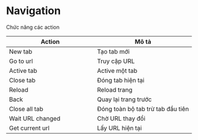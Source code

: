 # Navigation

Chức năng các action

<table><thead><tr><th width="223">Action</th><th>Mô tả</th></tr></thead><tbody><tr><td>New tab</td><td>Tạo tab mới</td></tr><tr><td>Go to url</td><td>Truy cập URL</td></tr><tr><td>Active tab</td><td>Active một tab</td></tr><tr><td>Close tab</td><td>Đóng tab hiện tại</td></tr><tr><td>Reload</td><td>Reload trang</td></tr><tr><td>Back</td><td>Quay lại trang trước</td></tr><tr><td>Close all tab</td><td>Đóng toàn bộ tab trừ tab đầu tiên</td></tr><tr><td>Wait URL changed</td><td>Chờ URL thay đổi</td></tr><tr><td>Get current url</td><td>Lấy URL hiện tại</td></tr></tbody></table>

